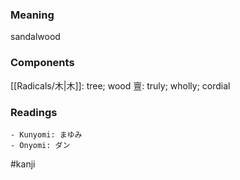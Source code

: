 ### Meaning

sandalwood

### Components

[[Radicals/木|木]]: tree; wood 亶: truly; wholly; cordial

### Readings

```
- Kunyomi: まゆみ
- Onyomi: ダン
```

#kanji